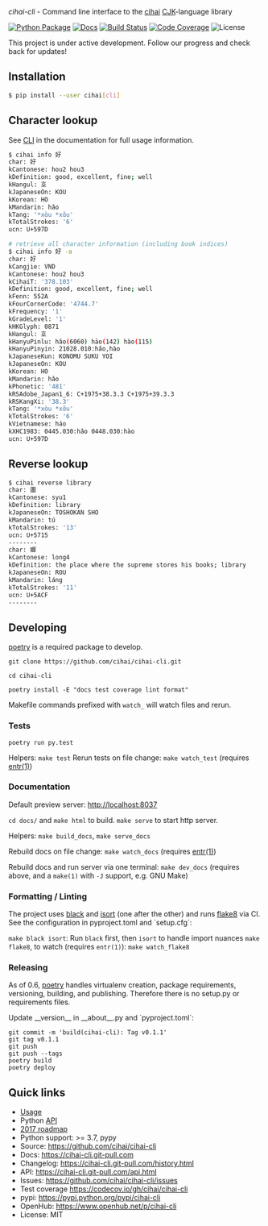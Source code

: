 _cihai-cli_ - Command line interface to the
[cihai](https://cihai.git-pull.com)
[CJK](https://cihai.git-pull.com/glossary.html#term-cjk)-language
library

[![Python Package](https://img.shields.io/pypi/v/cihai_cli.svg)](http://badge.fury.io/py/cihai_cli)
[![Docs](https://github.com/cihai/cihai-cli/workflows/Publish%20Docs/badge.svg)](https://github.com/cihai/cihai-cli/actions?query=workflow%3A%22Publish+Docs%22)
[![Build Status](https://github.com/cihai/cihai-cli/workflows/tests/badge.svg)](https://github.com/cihai/cihai-cli/actions?query=workflow%3A%22tests%22)
[![Code Coverage](https://codecov.io/gh/cihai/cihai-cli/branch/master/graph/badge.svg)](https://codecov.io/gh/cihai/cihai-cli)
![License](https://img.shields.io/github/license/cihai/cihai-cli.svg)

This project is under active development. Follow our progress and check
back for updates!

## Installation

```sh
$ pip install --user cihai[cli]
```

## Character lookup

See [CLI](https://cihai-cli.git-pull.com/cli.html) in the documentation
for full usage information.

```sh
$ cihai info 好
char: 好
kCantonese: hou2 hou3
kDefinition: good, excellent, fine; well
kHangul: 호
kJapaneseOn: KOU
kKorean: HO
kMandarin: hǎo
kTang: '*xɑ̀u *xɑ̌u'
kTotalStrokes: '6'
ucn: U+597D

# retrieve all character information (including book indices)
$ cihai info 好 -a
char: 好
kCangjie: VND
kCantonese: hou2 hou3
kCihaiT: '378.103'
kDefinition: good, excellent, fine; well
kFenn: 552A
kFourCornerCode: '4744.7'
kFrequency: '1'
kGradeLevel: '1'
kHKGlyph: 0871
kHangul: 호
kHanyuPinlu: hǎo(6060) hāo(142) hào(115)
kHanyuPinyin: 21028.010:hǎo,hào
kJapaneseKun: KONOMU SUKU YOI
kJapaneseOn: KOU
kKorean: HO
kMandarin: hǎo
kPhonetic: '481'
kRSAdobe_Japan1_6: C+1975+38.3.3 C+1975+39.3.3
kRSKangXi: '38.3'
kTang: '*xɑ̀u *xɑ̌u'
kTotalStrokes: '6'
kVietnamese: háo
kXHC1983: 0445.030:hǎo 0448.030:hào
ucn: U+597D
```

## Reverse lookup

```sh
$ cihai reverse library
char: 圕
kCantonese: syu1
kDefinition: library
kJapaneseOn: TOSHOKAN SHO
kMandarin: tú
kTotalStrokes: '13'
ucn: U+5715
--------
char: 嫏
kCantonese: long4
kDefinition: the place where the supreme stores his books; library
kJapaneseOn: ROU
kMandarin: láng
kTotalStrokes: '11'
ucn: U+5ACF
--------
```

## Developing

[poetry](https://python-poetry.org/) is a required package to develop.

`git clone https://github.com/cihai/cihai-cli.git`

`cd cihai-cli`

`poetry install -E "docs test coverage lint format"`

Makefile commands prefixed with `watch_` will watch files and rerun.

### Tests

`poetry run py.test`

Helpers: `make test` Rerun tests on file change: `make watch_test`
(requires [entr(1)](http://eradman.com/entrproject/))

### Documentation

Default preview server: <http://localhost:8037>

`cd docs/` and `make html` to build. `make serve` to start http server.

Helpers: `make build_docs`, `make serve_docs`

Rebuild docs on file change: `make watch_docs` (requires
[entr(1)](http://eradman.com/entrproject/))

Rebuild docs and run server via one terminal: `make dev_docs` (requires
above, and a `make(1)` with `-J` support, e.g. GNU Make)

### Formatting / Linting

The project uses [black](https://github.com/psf/black) and
[isort](https://pypi.org/project/isort/) (one after the other) and runs
[flake8](https://flake8.pycqa.org/) via CI. See the configuration in
<span class="title-ref">pyproject.toml</span> and \`setup.cfg\`:

`make black isort`: Run `black` first, then `isort` to handle import
nuances `make flake8`, to watch (requires `entr(1)`):
`make watch_flake8`

### Releasing

As of 0.6, [poetry](https://python-poetry.org/) handles virtualenv
creation, package requirements, versioning, building, and publishing.
Therefore there is no setup.py or requirements files.

Update <span class="title-ref">\_\_version\_\_</span> in <span
class="title-ref">\_\_about\_\_.py</span> and \`pyproject.toml\`:

    git commit -m 'build(cihai-cli): Tag v0.1.1'
    git tag v0.1.1
    git push
    git push --tags
    poetry build
    poetry deploy

## Quick links

- [Usage](https://cihai-cli.git-pull.com/usage.html)
- Python [API](https://cihai-cli.git-pull.com/api.html)
- [2017
  roadmap](https://cihai.git-pull.com/design-and-planning/2017/spec.html)
- Python support: >= 3.7, pypy
- Source: <https://github.com/cihai/cihai-cli>
- Docs: <https://cihai-cli.git-pull.com>
- Changelog: <https://cihai-cli.git-pull.com/history.html>
- API: <https://cihai-cli.git-pull.com/api.html>
- Issues: <https://github.com/cihai/cihai-cli/issues>
- Test coverage <https://codecov.io/gh/cihai/cihai-cli>
- pypi: <https://pypi.python.org/pypi/cihai-cli>
- OpenHub: <https://www.openhub.net/p/cihai-cli>
- License: MIT

